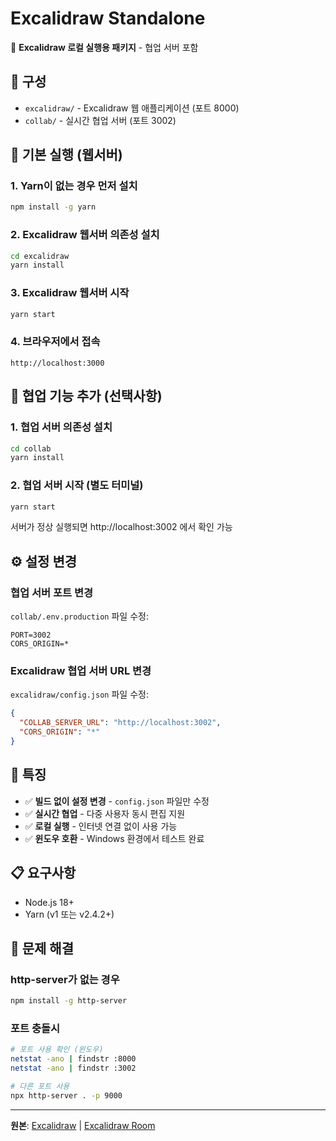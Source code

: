 # Excalidraw Standalone

🎨 **Excalidraw 로컬 실행용 패키지** - 협업 서버 포함

## 📁 구성

- `excalidraw/` - Excalidraw 웹 애플리케이션 (포트 8000)
- `collab/` - 실시간 협업 서버 (포트 3002)

## 🚀 기본 실행 (웹서버)

### 1. Yarn이 없는 경우 먼저 설치
```bash
npm install -g yarn
```

### 2. Excalidraw 웹서버 의존성 설치
```bash
cd excalidraw
yarn install
```

### 3. Excalidraw 웹서버 시작
```bash
yarn start
```

### 4. 브라우저에서 접속
```
http://localhost:3000
```

## 👥 협업 기능 추가 (선택사항)

### 1. 협업 서버 의존성 설치
```bash
cd collab
yarn install
```

### 2. 협업 서버 시작 (별도 터미널)
```bash
yarn start
```
서버가 정상 실행되면 http://localhost:3002 에서 확인 가능

## ⚙️ 설정 변경

### 협업 서버 포트 변경
`collab/.env.production` 파일 수정:
```env
PORT=3002
CORS_ORIGIN=*
```

### Excalidraw 협업 서버 URL 변경
`excalidraw/config.json` 파일 수정:
```json
{
  "COLLAB_SERVER_URL": "http://localhost:3002",
  "CORS_ORIGIN": "*"
}
```

## 📝 특징

- ✅ **빌드 없이 설정 변경** - `config.json` 파일만 수정
- ✅ **실시간 협업** - 다중 사용자 동시 편집 지원  
- ✅ **로컬 실행** - 인터넷 연결 없이 사용 가능
- ✅ **윈도우 호환** - Windows 환경에서 테스트 완료

## 📋 요구사항

- Node.js 18+
- Yarn (v1 또는 v2.4.2+)

## 🔧 문제 해결

### http-server가 없는 경우
```bash
npm install -g http-server
```

### 포트 충돌시
```bash
# 포트 사용 확인 (윈도우)
netstat -ano | findstr :8000
netstat -ano | findstr :3002

# 다른 포트 사용
npx http-server . -p 9000
```

---

**원본**: [Excalidraw](https://github.com/excalidraw/excalidraw) | [Excalidraw Room](https://github.com/excalidraw/excalidraw-room)